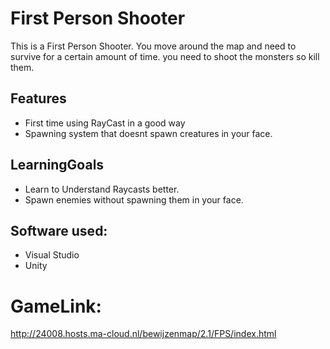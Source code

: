 # First Person Shooter
This is a First Person Shooter. You move around the map and need to survive for a certain amount of time. you need to shoot the monsters so kill them.
## Features
- First time using RayCast in a good way
- Spawning system that doesnt spawn creatures in your face.
## LearningGoals
- Learn to Understand Raycasts better.
- Spawn enemies without spawning them in your face.

## Software used:
  - Visual Studio
  - Unity

# GameLink:
http://24008.hosts.ma-cloud.nl/bewijzenmap/2.1/FPS/index.html
